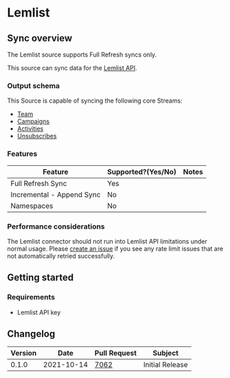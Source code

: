 # Lemlist

## Sync overview

The Lemlist source supports Full Refresh syncs only.

This source can sync data for the [Lemlist API](https://developer.lemlist.com/#introduction).

### Output schema

This Source is capable of syncing the following core Streams:

* [Team](https://github.com/taranvohra/airbyte/blob/master/docs/integrations/sources/%60api.lemlist.com/api/team%60/README.md)
* [Campaigns](https://github.com/taranvohra/airbyte/blob/master/docs/integrations/sources/%60api.lemlist.com/api/campaigns%60/README.md)
* [Activities](https://github.com/taranvohra/airbyte/blob/master/docs/integrations/sources/%60api.lemlist.com/api/activities%60/README.md)
* [Unsubscribes](https://github.com/taranvohra/airbyte/blob/master/docs/integrations/sources/%60api.lemlist.com/api/unsubscribes%60/README.md)

### Features

| Feature                   | Supported?(Yes/No) | Notes |
| ------------------------- | ------------------ | ----- |
| Full Refresh Sync         | Yes                |       |
| Incremental - Append Sync | No                 |       |
| Namespaces                | No                 |       |

### Performance considerations

The Lemlist connector should not run into Lemlist API limitations under normal usage. Please [create an issue](https://github.com/airbytehq/airbyte/issues) if you see any rate limit issues that are not automatically retried successfully.

## Getting started

### Requirements

* Lemlist API key

## Changelog

| Version | Date       | Pull Request                                           | Subject         |
| ------- | ---------- | ------------------------------------------------------ | --------------- |
| 0.1.0   | 2021-10-14 | [7062](https://github.com/airbytehq/airbyte/pull/7062) | Initial Release |
